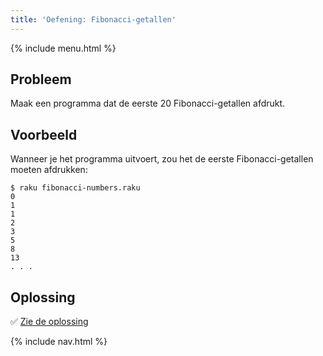 ```yaml
---
title: 'Oefening: Fibonacci-getallen'
---
```


{% include menu.html %}

## Probleem

Maak een programma dat de eerste 20 Fibonacci-getallen afdrukt.

## Voorbeeld

Wanneer je het programma uitvoert, zou het de eerste Fibonacci-getallen moeten afdrukken:

```console
$ raku fibonacci-numbers.raku
0
1
1
2
3
5
8
13
. . .
```

## Oplossing

✅ [Zie de oplossing](solution)

{% include nav.html %}